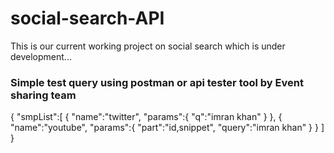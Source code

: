# social-search-API
This is our current working project on social search which is under development...

### Simple test query using postman or api tester tool by Event sharing team

{
   "smpList":[
      {
         "name":"twitter",
         "params":{
            "q":"imran khan"
         }
      },
      {
         "name":"youtube",
         "params":{
            "part":"id,snippet",
            "query":"imran khan"
         }
      }
   ]
}
